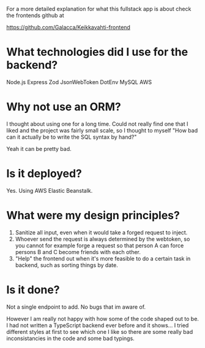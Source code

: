 For a more detailed explanation for what this fullstack app is about check the frontends github at

https://github.com/Galacca/Keikkavahti-frontend

# What technologies did I use for the backend?

Node.js
Express
Zod
JsonWebToken
DotEnv
MySQL
AWS

# Why not use an ORM?

I thought about using one for a long time. Could not really find one that I liked and the project was fairly small scale, so I thought to myself "How bad can it actually be to write the SQL syntax by hand?"

Yeah it can be pretty bad.

# Is it deployed?

Yes. Using AWS Elastic Beanstalk.

# What were my design principles?

1. Sanitize all input, even when it would take a forged request to inject.
2. Whoever send the request is always determined by the webtoken, so you cannot for example forge a request so that person A can force persons B and C become friends with each other.
3. "Help" the frontend out when it's more feasible to do a certain task in backend, such as sorting things by date.

# Is it done?

Not a single endpoint to add. No bugs that im aware of.

However I am really not happy with how some of the code shaped out to be. I had not written a TypeScript backend ever before and it shows...
I tried different styles at first to see which one I like so there are some really bad inconsistancies in the code and some bad typings.





